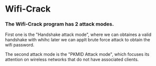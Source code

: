 # Wifi-Crack

### The Wifi-Crack program has 2 attack modes.
First one is the "Handshake attack mode", where we can obtaines a valid handshake with whihc later we can applt brute force attack to obtain the wifi password.

The second attack mode is the "PKMID Attack mode", which focuses its attention on wireless networks that do not have associated clients.